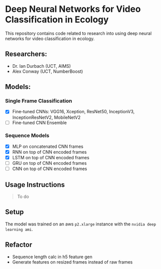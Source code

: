 # Deep Neural Networks for Video Classification in Ecology

This repository contains code related to research into using deep neural networks for video classification in ecology.

## Researchers:
* Dr. Ian Durbach (UCT, AIMS)
* Alex Conway (UCT, NumberBoost)

## Models:

### Single Frame Classification
* [x] Fine-tuned CNNs: VGG16, Xception, ResNet50, InceptionV3, InceptionResNetV2, MobileNetV2
* [ ] Fine-tuned CNN Ensemble

### Sequence Models
* [x] MLP on concatenated CNN frames 
* [x] RNN on top of CNN encoded frames
* [x] LSTM on top of CNN encoded frames
* [ ] GRU on top of CNN encoded frames
* [ ] CNN on top of CNN encoded frames

## Usage Instructions

> To do

## Setup

The model was trained on an aws `p2.xlarge` instance with the `nvidia deep learning ami`.


## Refactor

* Sequence length calc in h5 feature gen
* Generate features on resized frames instead of raw frames

